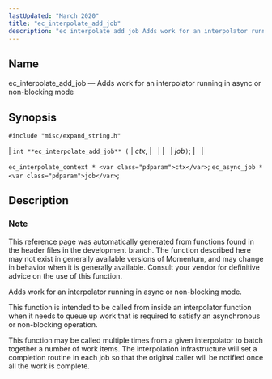 ```yaml
---
lastUpdated: "March 2020"
title: "ec_interpolate_add_job"
description: "ec interpolate add job Adds work for an interpolator running in async or non blocking mode int ec interpolate add job ctx job ec interpolate context ctx ec async job job This reference page was automatically generated from functions found in the header files in the development branch The function..."
---
```


<a name="apis.ec_interpolate_add_job"></a> 
## Name

ec_interpolate_add_job — Adds work for an interpolator running in async or non-blocking mode

## Synopsis

`#include "misc/expand_string.h"`

| `int **ec_interpolate_add_job** (` | <var class="pdparam">ctx</var>, |   |
|   | <var class="pdparam">job</var>`)`; |   |

`ec_interpolate_context * <var class="pdparam">ctx</var>`;
`ec_async_job * <var class="pdparam">job</var>`;<a name="idp53315328"></a> 
## Description

### Note

This reference page was automatically generated from functions found in the header files in the development branch. The function described here may not exist in generally available versions of Momentum, and may change in behavior when it is generally available. Consult your vendor for definitive advice on the use of this function.

Adds work for an interpolator running in async or non-blocking mode.

This function is intended to be called from inside an interpolator function when it needs to queue up work that is required to satisfy an asynchronous or non-blocking operation.

This function may be called multiple times from a given interpolator to batch together a number of work items. The interpolation infrastructure will set a completion routine in each job so that the original caller will be notified once all the work is complete.
